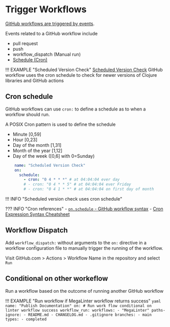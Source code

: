 # Trigger Workflows

[GitHub workflows are triggered by events](https://docs.github.com/en/actions/using-workflows/events-that-trigger-workflows).

Events related to a GitHub workflow include

- pull request
- push
- workflow_dispatch (Manual run)
- [Schedule (Cron)](#cron-schedule)


!!! EXAMPLE "Scheduled Version Check"
    [Scheduled Version Check](/continuous-integration/github-workflow/#scheduled-version-check) GitHub workflow uses the cron schedule to check for newer versions of Clojure libraries and GitHub actions


## Cron schedule

GitHub workflows can use `cron:` to define a schedule as to when a workflow should run.

A POSIX Cron pattern is used to define the schedule

- Minute [0,59]
- Hour [0,23]
- Day of the month [1,31]
- Month of the year [1,12]
- Day of the week ([0,6] with 0=Sunday)

```yaml
    name: "Scheduled Version Check"
    on:
      schedule:
        - cron: "0 4 * * *" # at 04:04:04 ever day
        # - cron: "0 4 * * 5" # at 04:04:04 ever Friday
        # - cron: "0 4 1 * *" # at 04:04:04 on first day of month
```

!!! INFO "Scheduled version check uses cron schedule"


??? INFO "Cron references"
    - [`on.schedule` - GitHub workflow syntax](https://docs.github.com/en/actions/using-workflows/workflow-syntax-for-github-actions#onschedule)
    - [Cron Expression Syntax Cheatsheet](https://cronstatus.com/docs/cron/)



## Workflow Dispatch

Add `workflow_dispatch:` without arguments to the `on:` directive in a workflow configuration file to manually trigger the running of the workflow.

Visit GitHub.com > Actions > Workflow Name in the repository and select `Run`


## Conditional on other workeflow

Run a workflow based on the outcome of running another GitHub workflow

!!! EXAMPLE "Run workflow if MegaLinter workflow returns success"
    ```yaml
        name: "Publish Documentation"
        on:
          # Run work flow conditional on linter workflow success
          workflow_run:
            workflows:
              - "MegaLinter"
            paths-ignore:
              - README.md
              - CHANGELOG.md
              - .gitignore
            branches:
              - main
            types:
              - completed
    ```
